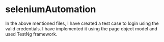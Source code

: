 # seleniumAutomation
In the above mentioned files, I have created  a test case to login using the valid credentials. I have implemented it using the page object model and used TestNg framework.
